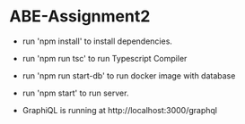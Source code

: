 # ABE-Assignment2

- run 'npm install' to install dependencies.

- run 'npm run tsc' to run Typescript Compiler

- run 'npm run start-db' to run docker image with database

- run 'npm start' to run server.

- GraphiQL is running at http://localhost:3000/graphql
